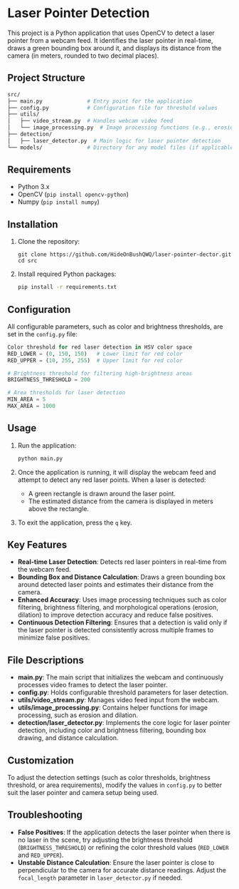 # Laser Pointer Detection

This project is a Python application that uses OpenCV to detect a laser pointer from a webcam feed. It identifies the laser pointer in real-time, draws a green bounding box around it, and displays its distance from the camera (in meters, rounded to two decimal places).

## Project Structure

```bash
src/
├── main.py              # Entry point for the application
├── config.py            # Configuration file for threshold values
├── utils/
│   ├── video_stream.py  # Handles webcam video feed
│   └── image_processing.py  # Image processing functions (e.g., erosion, dilation)
├── detection/
│   ├── laser_detector.py  # Main logic for laser pointer detection
└── models/              # Directory for any model files (if applicable)
```

## Requirements

- Python 3.x
- OpenCV (`pip install opencv-python`)
- Numpy (`pip install numpy`)

## Installation

1. Clone the repository:

   ```
   git clone https://github.com/HideOnBushQWQ/laser-pointer-dector.git
   cd src
   ```

2. Install required Python packages:

   ```bash
   pip install -r requirements.txt
   ```

## Configuration

All configurable parameters, such as color and brightness thresholds, are set in the `config.py` file:

```python
Color threshold for red laser detection in HSV color space
RED_LOWER = (0, 150, 150)   # Lower limit for red color
RED_UPPER = (10, 255, 255)  # Upper limit for red color

# Brightness threshold for filtering high-brightness areas
BRIGHTNESS_THRESHOLD = 200

# Area thresholds for laser detection
MIN_AREA = 5
MAX_AREA = 1000
```

## Usage

1. Run the application:

   ```bash
   python main.py
   ```

2. Once the application is running, it will display the webcam feed and attempt to detect any red laser points. When a laser is detected:

   - A green rectangle is drawn around the laser point.
   - The estimated distance from the camera is displayed in meters above the rectangle.

3. To exit the application, press the `q` key.

## Key Features

- **Real-time Laser Detection**: Detects red laser pointers in real-time from the webcam feed.
- **Bounding Box and Distance Calculation**: Draws a green bounding box around detected laser points and estimates their distance from the camera.
- **Enhanced Accuracy**: Uses image processing techniques such as color filtering, brightness filtering, and morphological operations (erosion, dilation) to improve detection accuracy and reduce false positives.
- **Continuous Detection Filtering**: Ensures that a detection is valid only if the laser pointer is detected consistently across multiple frames to minimize false positives.

## File Descriptions

- **main.py**: The main script that initializes the webcam and continuously processes video frames to detect the laser pointer.
- **config.py**: Holds configurable threshold parameters for laser detection.
- **utils/video_stream.py**: Manages video feed input from the webcam.
- **utils/image_processing.py**: Contains helper functions for image processing, such as erosion and dilation.
- **detection/laser_detector.py**: Implements the core logic for laser pointer detection, including color and brightness filtering, bounding box drawing, and distance calculation.

## Customization

To adjust the detection settings (such as color thresholds, brightness threshold, or area requirements), modify the values in `config.py` to better suit the laser pointer and camera setup being used.

## Troubleshooting

- **False Positives**: If the application detects the laser pointer when there is no laser in the scene, try adjusting the brightness threshold (`BRIGHTNESS_THRESHOLD`) or refining the color threshold values (`RED_LOWER` and `RED_UPPER`).
- **Unstable Distance Calculation**: Ensure the laser pointer is close to perpendicular to the camera for accurate distance readings. Adjust the `focal_length` parameter in `laser_detector.py` if needed.